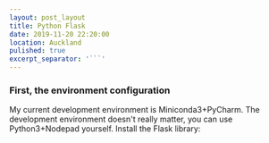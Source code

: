```yaml
---
layout: post_layout
title: Python Flask
date: 2019-11-20 22:20:00
location: Auckland
pulished: true
excerpt_separator: '```'
---
```


### First, the environment configuration

My current development environment is Miniconda3+PyCharm. The development environment doesn't really matter, you can use Python3+Nodepad yourself. Install the Flask library:

&nbsp;